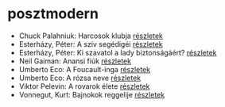 # posztmodern

- Chuck Palahniuk: Harcosok klubja [részletek](_details/%7Bopf.creator%7D.md#id_660)
- Esterházy, Péter: A szív segédigéi [részletek](_details/%7Bopf.creator%7D.md#id_1020)
- Esterházy, Péter: Ki szavatol a lady biztonságáért? [részletek](_details/%7Bopf.creator%7D.md#id_1023)
- Neil Gaiman: Anansi fiúk [részletek](_details/%7Bopf.creator%7D.md#id_1432)
- Umberto Eco: A Foucault-inga [részletek](_details/%7Bopf.creator%7D.md#id_1024)
- Umberto Eco: A rózsa neve [részletek](_details/%7Bopf.creator%7D.md#id_789)
- Viktor Pelevin: A rovarok élete [részletek](_details/%7Bopf.creator%7D.md#id_837)
- Vonnegut, Kurt: Bajnokok ​reggelije [részletek](_details/%7Bopf.creator%7D.md#id_1139)